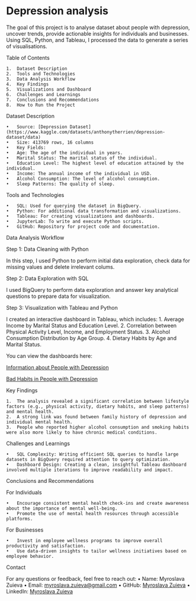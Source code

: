 # Depression analysis
The goal of this project is to analyse dataset about people with depression, uncover trends, provide actionable insights for individuals and businesses. Using SQL, Python, and Tableau, I processed the data to generate a series of visualisations.

Table of Contents

	1.	Dataset Description
	2.	Tools and Technologies
	3.	Data Analysis Workflow
	4.	Key Findings
	5.	Visualizations and Dashboard
	6.	Challenges and Learnings
	7.	Conclusions and Recommendations
	8.	How to Run the Project

Dataset Description

	•	Source: [Depression Dataset](https://www.kaggle.com/datasets/anthonytherrien/depression-dataset/data)
	•	Size: 413769 rows, 16 columns
	•	Key Fields:
	•	Age: The age of the individual in years.
	•	Marital Status: The marital status of the individual.
	•	Education Level: The highest level of education attained by the individual.
	•	Income: The annual income of the individual in USD.
	•	Alcohol Consumption: The level of alcohol consumption.
	•	Sleep Patterns: The quality of sleep.

Tools and Technologies

	•	SQL: Used for querying the dataset in BigQuery.
	•	Python: For additional data transformation and visualizations.
	•	Tableau: For creating visualizations and dashboards.
	•	JupyterLab: To write and execute Python scripts.
	•	GitHub: Repository for project code and documentation.

Data Analysis Workflow

Step 1: Data Cleaning with Python

In this step, I used Python to perform initial data exploration, check data for missing values and delete irrelevant colums.

Step 2: Data Exploration with SQL

I used BigQuery to perform data exploration and answer key analytical questions to prepare data for visualization. 

Step 3: Visualization with Tableau and Python

I created an interactive dashboard in Tableau, which includes:
	1.	Average Income by Marital Status and Education Level. 
	2.	Correlation between Physical Activity Level, Income, and Employment Status.
	3.	Alcohol Consumption Distribution by Age Group.
	4.	Dietary Habits by Age and Marital Status.

You can view the dashboards here: 

[Information about People with Depression](https://public.tableau.com/app/profile/myroslava.zuieva/viz/Book2_17366202826950/Informationaboutpeoplewithdepression?publish=yes)

[Bad Habits in People with Depression](https://public.tableau.com/app/profile/myroslava.zuieva/viz/Book2_17366202826950/BadHabitsinPeoplewithDepression?publish=yes)

Key Findings

	1.	The analysis revealed a significant correlation between lifestyle factors (e.g., physical activity, dietary habits, and sleep patterns) and mental health. 
	2.	A strong link was found between family history of depression and individual mental health. 
	3.	People who reported higher alcohol consumption and smoking habits were also more likely to have chronic medical conditions.

Challenges and Learnings

	•	SQL Complexity: Writing efficient SQL queries to handle large datasets in BigQuery required attention to query optimization.
	•	Dashboard Design: Creating a clean, insightful Tableau dashboard involved multiple iterations to improve readability and impact.

Conclusions and Recommendations

For Individuals

	•	Encourage consistent mental health check-ins and create awareness about the importance of mental well-being.
	•	Promote the use of mental health resources through accessible platforms.

For Businesses

	•	Invest in employee wellness programs to improve overall productivity and satisfaction.
	•	Use data-driven insights to tailor wellness initiatives based on employee behavior.


Contact

For any questions or feedback, feel free to reach out:
	•	Name: Myroslava Zuieva
	•	Email: myroslava.zuieva@gmail.com
	•	GitHub: [Myroslava Zuieva](https://github.com/Myroslava-Zuieva)
	•	LinkedIn: [Myroslava Zuieva](https://www.linkedin.com/in/myroslava-zuieva-8247401ba/)
